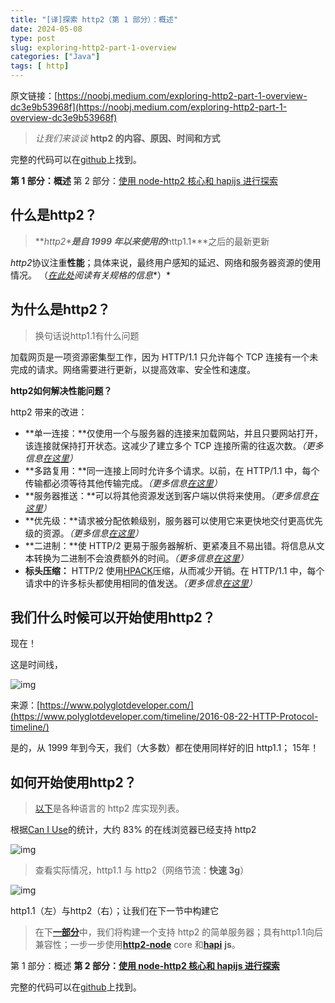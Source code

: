 ```yaml
---
title: "[译]探索 http2（第 1 部分）：概述"
date: 2024-05-08
type: post
slug: exploring-http2-part-1-overview
categories: ["Java"]
tags: [ http]
---
```




原文链接：[https://noobj.medium.com/exploring-http2-part-1-overview-dc3e9b53968f](https://noobj.medium.com/exploring-http2-part-1-overview-dc3e9b53968f)



> *让我们来谈谈* **http2 的内容、原因、时间和方式**

完整的代码可以在[github](https://github.com/noobg1/http1_vs_http2)上找到。

**第 1 部分：概述**
第 2 部分：[使用 node-http2 核心和 hapijs 进行探索](https://medium.com/@noobj/exploring-http2-part-2-with-node-http2-core-and-hapijs-74e3df14249)

## 什么是http2？

> ***http2\***是自 1999 年以来使用的***http1.1\***之后的最新更新

*http2*协议注重**性能**；具体来说，最终用户感知的延迟、网络和服务器资源的使用情况。 （[*在此处*](https://http2.github.io/)*阅读有关规格的信息**）*

## 为什么是http2？

> 换句话说http1.1有什么问题

加载网页是一项资源密集型工作，因为 HTTP/1.1 只允许每个 TCP 连接有一个未完成的请求。网络需要进行更新，以提高效率、安全性和速度。

**http2如何解决性能问题？**

http2 带来的改进：

- **单一连接：**仅使用一个与服务器的连接来加载网站，并且只要网站打开，该连接就保持打开状态。这减少了建立多个 TCP 连接所需的往返次数。*（更多信息*[*在这里*](https://stackoverflow.com/questions/44864273/http-2-0-one-tcp-ip-connections-vs-6-parallel?utm_medium=organic&utm_source=google_rich_qa&utm_campaign=google_rich_qa)*）*
- **多路复用：**同一连接上同时允许多个请求。以前，在 HTTP/1.1 中，每个传输都必须等待其他传输完成。*（更多信息*[*在这里*](https://stackoverflow.com/questions/36517829/what-does-multiplexing-mean-in-http-2?utm_medium=organic&utm_source=google_rich_qa&utm_campaign=google_rich_qa)*）*
- **服务器推送：**可以将其他资源发送到客户端以供将来使用。*（更多信息*[*在这里*](https://blogs.akamai.com/2017/03/http2-server-push-the-what-how-and-why.html)*）*
- **优先级：**请求被分配依赖级别，服务器可以使用它来更快地交付更高优先级的资源。*（更多信息*[*在这里*](https://http2.github.io/http2-spec/#priority-gc)*）*
- **二进制：**使 HTTP/2 更易于服务器解析、更紧凑且不易出错。将信息从文本转换为二进制不会浪费额外的时间。*（更多信息*[*在这里*](https://http2.github.io/faq/#why-is-http2-binary)*）*
- **标头压缩：** HTTP/2 使用[HPACK](https://tools.ietf.org/html/rfc7541)压缩，从而减少开销。在 HTTP/1.1 中，每个请求中的许多标头都使用相同的值发送。*（更多信息*[*在这里*](https://http2.github.io/faq/#why-hpack)*）*

## 我们什么时候可以开始使用http2？

现在！

这是时间线，

![img](https://miro.medium.com/v2/resize:fit:1400/1*RapMIK7VmYqG_2Pt3J8ZBg.png)

来源：[https://www.polyglotdeveloper.com/](https://www.polyglotdeveloper.com/timeline/2016-08-22-HTTP-Protocol-timeline/)

是的，从 1999 年到今天，我们（大多数）都在使用同样好的旧 http1.1； 15年！

## 如何开始使用http2？

> [以下](https://github.com/http2/http2-spec/wiki/Implementations)是各种语言的 http2 库实现列表。

根据[Can I Use](https://caniuse.com/#search=http2)的统计，大约 83% 的在线浏览器已经支持 http2

![img](https://miro.medium.com/v2/resize:fit:1400/1*-kK6svyp0c6Ur5zaHEA-KQ.png)

> 查看实际情况，http1.1 与 http2（网络节流：**快速 3g**）

![img](https://miro.medium.com/v2/resize:fit:1400/1*0pyMS4vqX7qFHdnvW4X5dA.gif)

http1.1（左）与http2（右）；让我们在下一节中构建它

> 在下[**一部分**](https://medium.com/@noobj/exploring-http2-part-2-with-node-http2-core-and-hapijs-74e3df14249)中，我们将构建一个支持 http2 的简单服务器；具有http1.1向后兼容性；一步一步使用[**http2-node**](https://nodejs.org/dist/latest-v10.x/docs/api/http2.html) core 和[**hapi**](https://hapijs.com/) **js**。

第 1 部分：概述
**第 2 部分：**[**使用 node-http2 核心和 hapijs 进行探索**](https://medium.com/@noobj/exploring-http2-part-2-with-node-http2-core-and-hapijs-74e3df14249)

完整的代码可以在[github](https://github.com/noobg1/http1_vs_http2)上找到。

